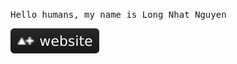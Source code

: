 <p>
  <samp>
    Hello humans, my name is Long Nhat Nguyen
  </samp>
</p>

<a href="https://torn4dom4n.github.io"><img src="badge.svg" alt="Long Nhat Nguyen's website" /></a>
